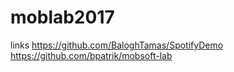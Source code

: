 # moblab2017
links
https://github.com/BaloghTamas/SpotifyDemo
https://github.com/bpatrik/mobsoft-lab
